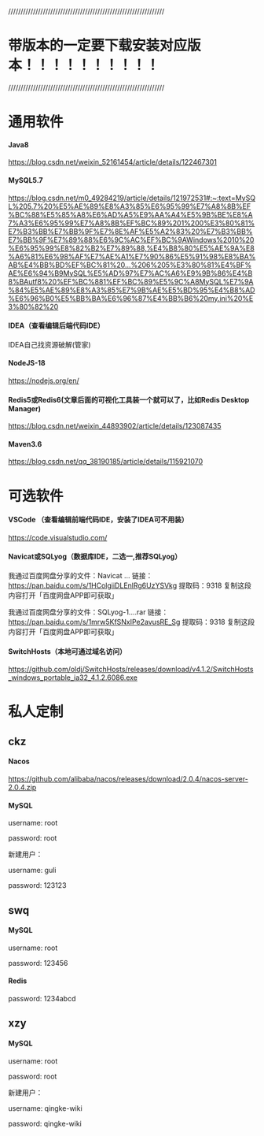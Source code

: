 ///////////////////////////////////////////////////////////////

# 带版本的一定要下载安装对应版本！！！！！！！！！！

///////////////////////////////////////////////////////////////

# 通用软件

#### Java8

https://blog.csdn.net/weixin_52161454/article/details/122467301

#### MySQL5.7

https://blog.csdn.net/m0_49284219/article/details/121972531#:~:text=MySQL%205.7%20%E5%AE%89%E8%A3%85%E6%95%99%E7%A8%8B%EF%BC%88%E5%85%A8%E6%AD%A5%E9%AA%A4%E5%9B%BE%E8%A7%A3%E6%95%99%E7%A8%8B%EF%BC%89%201%200%E3%80%81%E7%B3%BB%E7%BB%9F%E7%8E%AF%E5%A2%83%20%E7%B3%BB%E7%BB%9F%E7%89%88%E6%9C%AC%EF%BC%9AWindows%2010%20%E6%95%99%E8%82%B2%E7%89%88,%E4%B8%80%E5%AE%9A%E8%A6%81%E6%98%AF%E7%AE%A1%E7%90%86%E5%91%98%E8%BA%AB%E4%BB%BD%EF%BC%81%20...%206%205%E3%80%81%E4%BF%AE%E6%94%B9MySQL%E5%AD%97%E7%AC%A6%E9%9B%86%E4%B8%BAutf8%20%EF%BC%881%EF%BC%89%E5%9C%A8MySQL%E7%9A%84%E5%AE%89%E8%A3%85%E7%9B%AE%E5%BD%95%E4%B8%AD%E6%96%B0%E5%BB%BA%E6%96%87%E4%BB%B6%20my.ini%20%E3%80%82%20

#### IDEA（查看编辑后端代码IDE）

IDEA自己找资源破解(管家)

#### NodeJS-18

https://nodejs.org/en/

#### Redis5或Redis6(文章后面的可视化工具装一个就可以了，比如Redis Desktop Manager)

https://blog.csdn.net/weixin_44893902/article/details/123087435

#### Maven3.6

https://blog.csdn.net/qq_38190185/article/details/115921070



# 可选软件

#### VSCode （查看编辑前端代码IDE，安装了IDEA可不用装）

https://code.visualstudio.com/

#### Navicat或SQLyog（数据库IDE，二选一,推荐SQLyog）

我通过百度网盘分享的文件：Navicat ...
链接：https://pan.baidu.com/s/1HColgiiDLEnlRg6UzYSVkg 
提取码：9318 
复制这段内容打开「百度网盘APP即可获取」



我通过百度网盘分享的文件：SQLyog-1....rar
链接：https://pan.baidu.com/s/1mrw5KfSNxIPe2avusRE_Sg 
提取码：9318 
复制这段内容打开「百度网盘APP即可获取」



#### SwitchHosts（本地可通过域名访问）

https://github.com/oldj/SwitchHosts/releases/download/v4.1.2/SwitchHosts_windows_portable_ia32_4.1.2.6086.exe



# 私人定制

## ckz

#### Nacos

https://github.com/alibaba/nacos/releases/download/2.0.4/nacos-server-2.0.4.zip

#### MySQL

username: root

password: root

新建用户：

username: guli

password: 123123



## swq

#### MySQL

username: root

password: 123456



#### Redis

password: 1234abcd





## xzy

#### MySQL

username: root

password: root

新建用户：

username: qingke-wiki

password: qingke-wiki